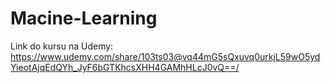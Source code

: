 # Macine-Learning
Link do kursu na Udemy: https://www.udemy.com/share/103ts03@vq44mG5sQxuvq0urkjL59wO5ydYieotAjqEdQYh_JyF6bGTKhcsXHH4GAMhHLcJ0vQ==/

